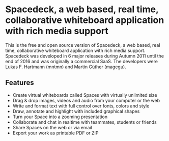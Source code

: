 # Spacedeck, a web based, real time, collaborative whiteboard application with rich media support

This is the free and open source version of Spacedeck, a web based, real time, collaborative whiteboard application
with rich media support. Spacedeck was developed in 6 major releases during Autumn 2011 until the end of 2016 and
was originally a commercial SaaS. The developers were Lukas F. Hartmann (mntmn) and Martin Güther (magegu).

## Features

 * Create virtual whiteboards called Spaces with virtually unlimited size
 * Drag & drop images, videos and audio from your computer or the web
 * Write and format text with full control over fonts, colors and style
 * Draw, annotate and highlight with included graphical shapes
 * Turn your Space into a zooming presentation
 * Collaborate and chat in realtime with teammates, students or friends
 * Share Spaces on the web or via email
 * Export your work as printable PDF or ZIP

